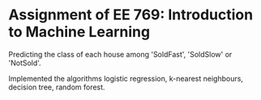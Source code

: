 # Assignment of EE 769: Introduction to Machine Learning

Predicting the class of each house among 'SoldFast', 'SoldSlow' or 'NotSold'. 

Implemented the algorithms logistic regression, k-nearest neighbours, decision tree, random forest.

